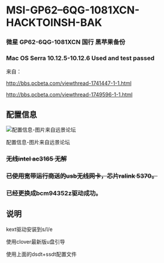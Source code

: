 # MSI-GP62–6QG-1081XCN-HACKTOINSH-BAK
### 微星 GP62-6QG-1081XCN 国行 黑苹果备份
### Mac OS Serra 10.12.5-10.12.6 Used and test passed
来自：

http://bbs.pcbeta.com/viewthread-1741447-1-1.html

http://bbs.pcbeta.com/viewthread-1749596-1-1.html

## 配置信息
![配置信息-图片来自远景论坛](http://bbs.pcbeta.com/data/attachment/forum/201705/19/224653m8qjhbj77qyf88ke.png)

配置信息-图片来自远景论坛

### ~~无线intel ac3165 无解~~
### ~~已使用宽带运行商送的usb无线网卡，芯片ralink 5370。~~
### 已经更换成bcm94352z驱动成功。

## 说明
kext驱动安装到s/l/e

使用clover最新版u盘引导

使用上面的dsdt+ssdt配置文件



